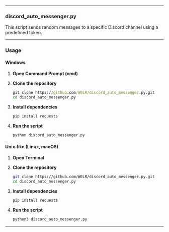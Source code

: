
---

### discord_auto_messenger.py

This script sends random messages to a specific Discord channel using a predefined token.

---

### Usage

#### Windows

1. **Open Command Prompt (cmd)**

2. **Clone the repository**
   ```cmd
   git clone https://github.com/W0LR/discord_auto_messenger.py.git
   cd discord_auto_messenger.py
   ```

3. **Install dependencies**
   ```cmd
   pip install requests
   ```

4. **Run the script**
   ```cmd
   python discord_auto_messenger.py
   ```

#### Unix-like (Linux, macOS)

1. **Open Terminal**

2. **Clone the repository**
   ```bash
   git clone https://github.com/W0LR/discord_auto_messenger.py.git
   cd discord_auto_messenger.py
   ```

3. **Install dependencies**
   ```bash
   pip install requests
   ```

4. **Run the script**
   ```bash
   python3 discord_auto_messenger.py
   ```

---

